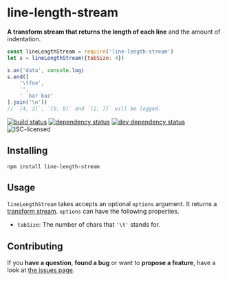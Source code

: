 # line-length-stream

**A transform stream that returns the length of each line** and the amount of indentation.

```javascript
const lineLengthStream = require('line-length-stream')
let s = lineLengthStream({tabSize: 4})

s.on('data', console.log)
s.end([
	'\tfoo',
	'',
	'  bar baz'
].join('\n'))
// `[4, 3]`, `[0, 0]` and `[2, 7]` will be logged.
```

[![build status](https://img.shields.io/travis/derhuerst/line-length-stream.svg)](https://travis-ci.org/derhuerst/line-length-stream)
[![dependency status](https://img.shields.io/david/derhuerst/line-length-stream.svg)](https://david-dm.org/derhuerst/line-length-stream#info=dependencies)
[![dev dependency status](https://img.shields.io/david/dev/derhuerst/line-length-stream.svg)](https://david-dm.org/derhuerst/line-length-stream#info=devDependencies)
![ISC-licensed](https://img.shields.io/github/license/derhuerst/line-length-stream.svg)


## Installing

```
npm install line-length-stream
```


## Usage

`lineLengthStream` takes accepts an optional `options` argument. It returns a [transform stream](https://nodejs.org/docs/latest/api/stream.html#stream_class_stream_transform). `options` can have the following properties.

- `tabSize`: The number of chars that `'\t'` stands for.



## Contributing

If you **have a question**, **found a bug** or want to **propose a feature**, have a look at [the issues page](https://github.com/derhuerst/line-length-stream/issues).
